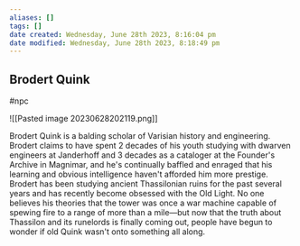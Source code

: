 ```yaml
---
aliases: []
tags: []
date created: Wednesday, June 28th 2023, 8:16:04 pm
date modified: Wednesday, June 28th 2023, 8:18:49 pm
---
```


## Brodert Quink

#npc

![[Pasted image 20230628202119.png]]

Brodert Quink is a balding scholar of Varisian history and engineering. Brodert claims to have spent 2 decades of his youth studying with dwarven engineers at Janderhoff and 3 decades as a cataloger at the Founder's Archive in Magnimar, and he's continually baffled and enraged that his learning and obvious intelligence haven't afforded him more prestige. Brodert has been studying ancient Thassilonian ruins for the past several years and has recently become obsessed with the Old Light. No one believes his theories that the tower was once a war machine capable of spewing fire to a range of more than a mile—but now that the truth about Thassilon and its runelords is finally coming out, people have begun to wonder if old Quink wasn't onto something all along.
